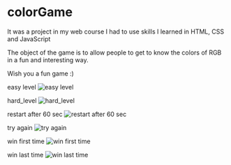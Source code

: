 # colorGame

It was a project in my web course
I had to use skills I learned in HTML, CSS and JavaScript

The object of the game is to allow people to get to know the colors of RGB in a fun and interesting way.

Wish you a fun game :)

easy level
![easy level](easy.PNG)

hard_level
![hard_level](hard.PNG)

restart after 60 sec
![restart after 60 sec](restart.PNG)

try again
![try again](tryagain.PNG)

win first time
![win first time](win.PNG)

win last time
![win last time](win2.PNG)
